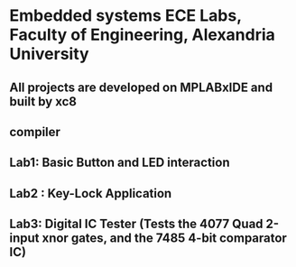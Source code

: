 # Embedded systems ECE Labs, Faculty of Engineering, Alexandria University
## All projects are developed on MPLABxIDE and built by xc8  
## compiler
## Lab1: Basic Button and LED interaction 
## Lab2 : Key-Lock Application 
## Lab3: Digital IC Tester (Tests the 4077 Quad 2-input xnor gates, and the 7485 4-bit comparator IC)
  
